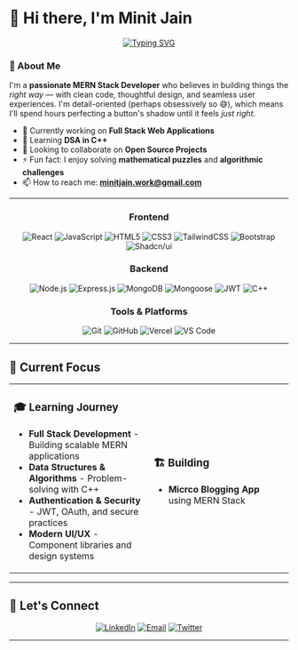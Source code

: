 # 👋 Hi there, I'm Minit Jain

<div align="center">
  
  [![Typing SVG](https://readme-typing-svg.herokuapp.com?font=Fira+Code&pause=1000&color=2E9FFF&center=true&vCenter=true&width=435&lines=MERN+Stack+Developer;Full+Stack+Web+Developer;Problem+Solver;DSA+Enthusiast;Clean+Code+Advocate)](https://git.io/typing-svg)
  
</div>

### 🚀 About Me

I'm a **passionate MERN Stack Developer** who believes in building things the *right way* — with clean code, thoughtful design, and seamless user experiences. I'm detail-oriented (perhaps obsessively so 😅), which means I'll spend hours perfecting a button's shadow until it feels *just right*.

- 🔭 Currently working on **Full Stack Web Applications**
- 🌱 Learning **DSA in C++**
- 👯 Looking to collaborate on **Open Source Projects**
- ⚡ Fun fact: I enjoy solving **mathematical puzzles** and **algorithmic challenges**
- 📫 How to reach me: **minitjain.work@gmail.com**

---
<div align="center">

### Frontend
![React](https://img.shields.io/badge/React-20232A?style=for-the-badge&logo=react&logoColor=61DAFB)
![JavaScript](https://img.shields.io/badge/JavaScript-F7DF1E?style=for-the-badge&logo=javascript&logoColor=black)
![HTML5](https://img.shields.io/badge/HTML5-E34F26?style=for-the-badge&logo=html5&logoColor=white)
![CSS3](https://img.shields.io/badge/CSS3-1572B6?style=for-the-badge&logo=css3&logoColor=white)
![TailwindCSS](https://img.shields.io/badge/Tailwind_CSS-38B2AC?style=for-the-badge&logo=tailwind-css&logoColor=white)
![Bootstrap](https://img.shields.io/badge/Bootstrap-563D7C?style=for-the-badge&logo=bootstrap&logoColor=white)
![Shadcn/ui](https://img.shields.io/badge/shadcn%2Fui-000000?style=for-the-badge&logo=shadcnui&logoColor=white)

### Backend
![Node.js](https://img.shields.io/badge/Node.js-43853D?style=for-the-badge&logo=node.js&logoColor=white)
![Express.js](https://img.shields.io/badge/Express.js-404D59?style=for-the-badge&logo=express&logoColor=white)
![MongoDB](https://img.shields.io/badge/MongoDB-4EA94B?style=for-the-badge&logo=mongodb&logoColor=white)
![Mongoose](https://img.shields.io/badge/Mongoose-880000?style=for-the-badge&logo=mongoose&logoColor=white)
![JWT](https://img.shields.io/badge/JWT-black?style=for-the-badge&logo=JSON%20web%20tokens)
![C++](https://img.shields.io/badge/C%2B%2B-00599C?style=for-the-badge&logo=c%2B%2B&logoColor=white)

### Tools & Platforms 
![Git](https://img.shields.io/badge/Git-F05032?style=for-the-badge&logo=git&logoColor=white)
![GitHub](https://img.shields.io/badge/GitHub-100000?style=for-the-badge&logo=github&logoColor=white)
![Vercel](https://img.shields.io/badge/Vercel-000000?style=for-the-badge&logo=vercel&logoColor=white)
![VS Code](https://img.shields.io/badge/VS_Code-0078D4?style=for-the-badge&logo=visual%20studio%20code&logoColor=white)

</div>

---

## 🎯 Current Focus

<table>
<tr>
<td width="50%">

### 🎓 Learning Journey
- **Full Stack Development** - Building scalable MERN applications
- **Data Structures & Algorithms** - Problem-solving with C++
- **Authentication & Security** - JWT, OAuth, and secure practices
- **Modern UI/UX** - Component libraries and design systems

</td>
<td width="50%">

### 🏗️ Building
- **Micrco Blogging App** using MERN Stack

</td>
</tr>
</table>

---


## 🤝 Let's Connect

<div align="center">

[![LinkedIn](https://img.shields.io/badge/LinkedIn-0077B5?style=for-the-badge&logo=linkedin&logoColor=white)](https://www.linkedin.com/in/minitjain/)
[![Email](https://img.shields.io/badge/Gmail-D14836?style=for-the-badge&logo=gmail&logoColor=white)](mailto:minitjain.work@gmail.com)
[![Twitter](https://img.shields.io/badge/Twitter-1DA1F2?style=for-the-badge&logo=twitter&logoColor=white)](https://x.com/MinitJain28)

</div>

---


  
 
  
